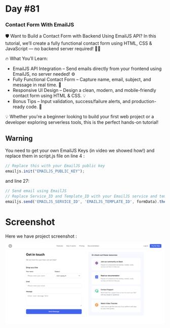 # Day #81

### Contact Form With EmailJS
🛡️ Want to Build a Contact Form with Backend Using EmailJS API? In this tutorial, we’ll create a fully functional contact form using HTML, CSS & JavaScript — no backend server required! 💬📧

🔥 What You’ll Learn:

* EmailJS API Integration – Send emails directly from your frontend using EmailJS, no server needed! ⚙️ 
* Fully Functional Contact Form – Capture name, email, subject, and message in real time. 📩 
* Responsive UI Design – Design a clean, modern, and mobile-friendly contact form using HTML & CSS. 💡 
* Bonus Tips – Input validation, success/failure alerts, and production-ready code. 💪 

💡 Whether you're a beginner looking to build your first web project or a developer exploring serverless tools, this is the perfect hands-on tutorial!

## Warning
You need to get your own EmailJS Keys (in video we showed how!) and replace them in script.js file on line 4 :

```javascript
// Replace this with your EmailJS public key
emailjs.init("EMAILJS_PUBLIC_KEY");
```
and line 27:
```javascript
// Send email using EmailJS
// Replace Service_ID and Template_ID with your EmailJS service and template IDs
emailjs.send('EMAILJS_SERVICE_ID', 'EMAILJS_TEMPLATE_ID', formData).then(function (response) {
```

# Screenshot
Here we have project screenshot :

![screenshot](screenshot.png)